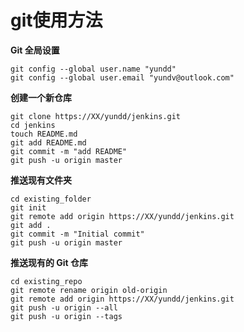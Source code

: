 # git使用方法



**Git 全局设置**

```text
git config --global user.name "yundd"
git config --global user.email "yundv@outlook.com"
```

**创建一个新仓库**

```text
git clone https://XX/yundd/jenkins.git
cd jenkins
touch README.md
git add README.md
git commit -m "add README"
git push -u origin master
```

**推送现有文件夹**

```text
cd existing_folder
git init
git remote add origin https://XX/yundd/jenkins.git
git add .
git commit -m "Initial commit"
git push -u origin master
```

**推送现有的 Git 仓库**

```text
cd existing_repo
git remote rename origin old-origin
git remote add origin https://XX/yundd/jenkins.git
git push -u origin --all
git push -u origin --tags
```


